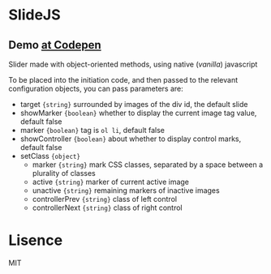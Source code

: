 # SlideJS

## Demo [at Codepen](http://codepen.io/atelierbram/pen/YXBKBg/)

Slider made with object-oriented methods, using native (_vanilla_) javascript

To be placed into the initiation code, and then passed to the relevant configuration objects, you can pass parameters are:

- target `{string}` surrounded by images of the div id, the default slide
- showMarker `{boolean}` whether to display the current image tag value, default false
- marker `{boolean}` tag is `ol li`, default false
- showController `{boolean}` about whether to display control marks, default false
- setClass `{object}`
  - marker `{string}` mark CSS classes, separated by a space between a plurality of classes
  - active `{string}` marker of current active image
  - unactive `{string}` remaining markers of inactive images
  - controllerPrev `{string}` class of left control
  - controllerNext `{string}` class of right control

Lisence
===
MIT
